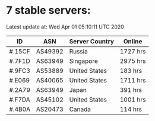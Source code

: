# 7 stable servers:

Latest update at: Wed Apr 01 05:10:11 UTC 2020

| ID | ASN | Server Country | Online |
| -- | --- | -------------- | ------ |
| #.15CF | AS49392 | Russia | 1727 hrs |
| #.7F1D | AS63949 | Singapore | 2975 hrs |
| #.9FC3 | AS53889 | United States | 183 hrs |
| #.E069 | AS40065 | United States | 1711 hrs |
| #.2A79 | AS63949 | Japan | 391 hrs |
| #.F7DA | AS45102 | United States | 1001 hrs |
| #.4B0A | AS20473 | Canada | 114 hrs |

